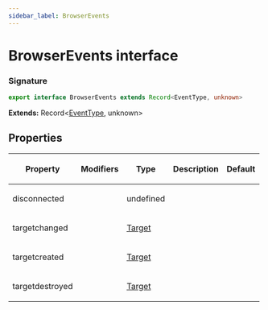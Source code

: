 ```yaml
---
sidebar_label: BrowserEvents
---
```


# BrowserEvents interface

### Signature

```typescript
export interface BrowserEvents extends Record<EventType, unknown>
```

**Extends:** Record&lt;[EventType](./puppeteer.eventtype.md), unknown&gt;

## Properties

<table><thead><tr><th>

Property

</th><th>

Modifiers

</th><th>

Type

</th><th>

Description

</th><th>

Default

</th></tr></thead>
<tbody><tr><td>

<span id="disconnected">disconnected</span>

</td><td>

</td><td>

undefined

</td><td>

</td><td>

</td></tr>
<tr><td>

<span id="targetchanged">targetchanged</span>

</td><td>

</td><td>

[Target](./puppeteer.target.md)

</td><td>

</td><td>

</td></tr>
<tr><td>

<span id="targetcreated">targetcreated</span>

</td><td>

</td><td>

[Target](./puppeteer.target.md)

</td><td>

</td><td>

</td></tr>
<tr><td>

<span id="targetdestroyed">targetdestroyed</span>

</td><td>

</td><td>

[Target](./puppeteer.target.md)

</td><td>

</td><td>

</td></tr>
</tbody></table>
